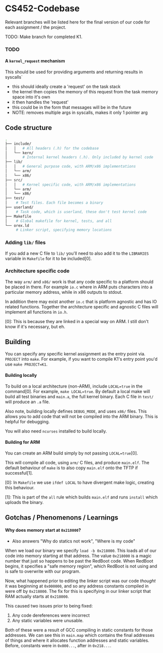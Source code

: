 CS452-Codebase
==============

Relevant branches will be listed here for the final version of our code for each assignment / the project.

TODO: Make branch for completed K1.

### TODO

#### A `kernel_request` mechanism
This should be used for providing arguments and returning results in syscalls`
- this should ideally create a 'request' on the task stack
- the kernel then copies the memory of this request from the task memory space into it's own
- it then handles the 'request'
- this could be in the form that messages will be in the future
- NOTE: removes multiple args in syscalls, makes it only 1 pointer arg


Code structure
------
```bash
.
├── include/
│   │   # All headers (.h) for the codebase
│   └── kern/
│       # Internal kernel headers (.h). Only included by kernel code
├── lib/
│   │   # General purpose code, with ARM/x86 implementations
│   └── arm/
│   └── x86/
├── src/
│   │   # Kernel specific code, with ARM/x86 implementations
│   └── arm/
│   └── x86/
├── test/
│    # Test files. Each file becomes a binary
├── userland/
│    # Task code, which is userland, these don't test kernel code
├── Makefile
│    # Global makefile for kernel, tests, and all
└── orex.ld
     # Linker script, specifying memory locations
```

### Adding `lib/` files

If you add a new C file to `lib/` you'll need to also add it to the `LIBRARIES` variable in `Makefile` for it to be included[0].

### Architecture specific code
The way `arm/` and `x86/` work is that any code specific to a platform should be placed in there. For example `io.c` where in ARM puts characters into a particular memory address, while in x86 outputs to stdout.

In addition there may exist another `io.c` that is platform agnostic and has IO related functions. Together the architecture specific and agnostic C files will implement all functions in `io.h`.


[0]: This is because they are linked in a special way on ARM. I still don't know if it's necessary, but eh.

Building
--------

You can specify any specific kernel assignment as the entry point via. `PROJECT` into `make`. For example, if you want to compile K1's entry point you'd use `make PROJECT=K1`.

#### Building locally
To build on a local architecture (non-ARM), include `LOCAL=true` in the command[0]. For example, `make LOCAL=true`. By default a local make will build all test binaries and `main.a`, the full kernel binary. Each C file in `test/` will produce an `.a` file.

Also note, building locally defines `DEBUG_MODE`, and uses `x86/` files. This allows you to add code that will not be compiled into the ARM binary. This is helpful for debugging.

You will also need `ncurses` installed to build locally.


#### Building for ARM
You can create an ARM build simply by not passing `LOCAL=true`[0].

This will compile all code, using `arm/` C files, and produce `main.elf`. The default behaviour of `make` is to also copy `main.elf` onto the TFTP if successful[1].



[0]: In `Makefile` we use `ifdef LOCAL` to have divergent make logic, creating this behaviour.

[1]: This is part of the `all` rule which builds `main.elf` and runs `install` which uploads the binary.

Gotchas / Phenomenons / Learnings
-----

#### Why does memory start at `0x218000`?
- Also answers "Why do statics not work", "Where is my code"

When we load our binary we specify `load -b 0x218000`. This loads all of our code into memory starting at that address. The value `0x218000` is a magic number that just so happens to be past the RedBoot code. When RedBoot begins, it specifies a "safe memory region", which RedBoot is not using and is safe to overwrite with our program.

Now, what happened prior to editing the linker script was our code _thought_ it was beginning at `0x000000`, and so any address constants compiled in were off by `0x218000`. The fix for this is specifying in our linker script that RAM actually starts at `0x218000`.

This caused two issues prior to being fixed:
1. Any code dereferences were incorrect
2. Any static variables were unusable.

Both of these were a result of GCC compiling in static constants for those addresses. We can see this in `main.map` which contains the final addresses of things and where it allocates function addresses and static variables. Before, constants were in `0x000...`, after in `0x218...`.
